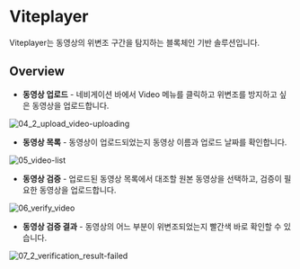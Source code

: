 # Viteplayer

Viteplayer는 동영상의 위변조 구간을 탐지하는 블록체인 기반 솔루션입니다.

## Overview

- **동영상 업로드** - 네비게이션 바에서 Video 메뉴를 클릭하고 위변조를 방지하고 싶은 동영상을 업로드합니다.

![04_2_upload_video-uploading](https://user-images.githubusercontent.com/16279779/58852968-87700e00-86d3-11e9-85ae-f969eb41191c.jpg)

- **동영상 목록** - 동영상이 업로드되었는지 동영상 이름과 업로드 날짜를 확인합니다.

![05_video-list](https://user-images.githubusercontent.com/16279779/58852957-7c1ce280-86d3-11e9-8dca-72e95c80c259.jpg)

- **동영상 검증** - 업로드된 동영상 목록에서 대조할 원본 동영상을 선택하고, 검증이 필요한 동영상을 업로드합니다.

![06_verify_video](https://user-images.githubusercontent.com/16279779/58852949-77582e80-86d3-11e9-89aa-1a3170cdb554.jpg)

- **동영상 검증 결과** - 동영상의 어느 부분이 위변조되었는지 빨간색 바로 확인할 수 있습니다.

![07_2_verification_result-failed](https://user-images.githubusercontent.com/16279779/58852606-28f66000-86d2-11e9-884e-f442b3348de2.jpg)
